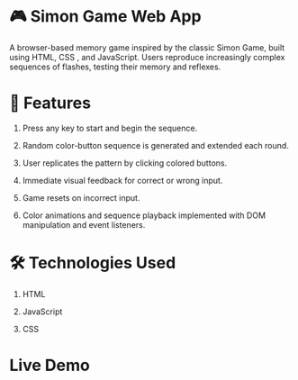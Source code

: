 # 🎮 Simon Game Web App
A browser-based memory game inspired by the classic Simon Game, built using HTML, CSS , and JavaScript. Users reproduce increasingly complex sequences of flashes, testing their memory and reflexes.

# 🚀 Features
1. Press any key to start and begin the sequence.

2. Random color-button sequence is generated and extended each round.

3. User replicates the pattern by clicking colored buttons.

4. Immediate visual feedback for correct or wrong input.

5. Game resets on incorrect input.

6. Color animations and sequence playback implemented with DOM manipulation and event listeners.

# 🛠️ Technologies Used
1. HTML

2. JavaScript

3. CSS

# Live Demo


